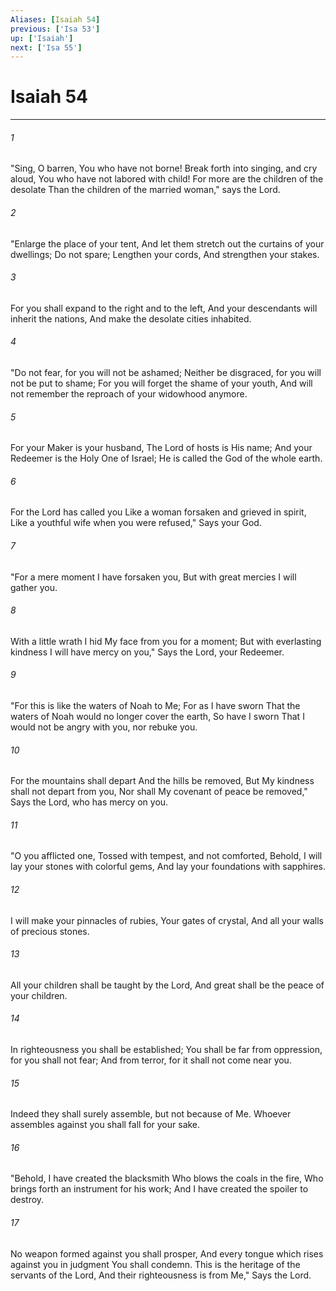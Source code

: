 ```yaml
---
Aliases: [Isaiah 54]
previous: ['Isa 53']
up: ['Isaiah']
next: ['Isa 55']
---
```

# Isaiah 54

***


###### 1 
"Sing, O barren, You who have not borne! Break forth into singing, and cry aloud, You who have not labored with child! For more are the children of the desolate Than the children of the married woman," says the Lord. 

###### 2 
"Enlarge the place of your tent, And let them stretch out the curtains of your dwellings; Do not spare; Lengthen your cords, And strengthen your stakes. 

###### 3 
For you shall expand to the right and to the left, And your descendants will inherit the nations, And make the desolate cities inhabited. 

###### 4 
"Do not fear, for you will not be ashamed; Neither be disgraced, for you will not be put to shame; For you will forget the shame of your youth, And will not remember the reproach of your widowhood anymore. 

###### 5 
For your Maker is your husband, The Lord of hosts is His name; And your Redeemer is the Holy One of Israel; He is called the God of the whole earth. 

###### 6 
For the Lord has called you Like a woman forsaken and grieved in spirit, Like a youthful wife when you were refused," Says your God. 

###### 7 
"For a mere moment I have forsaken you, But with great mercies I will gather you. 

###### 8 
With a little wrath I hid My face from you for a moment; But with everlasting kindness I will have mercy on you," Says the Lord, your Redeemer. 

###### 9 
"For this is like the waters of Noah to Me; For as I have sworn That the waters of Noah would no longer cover the earth, So have I sworn That I would not be angry with you, nor rebuke you. 

###### 10 
For the mountains shall depart And the hills be removed, But My kindness shall not depart from you, Nor shall My covenant of peace be removed," Says the Lord, who has mercy on you. 

###### 11 
"O you afflicted one, Tossed with tempest, and not comforted, Behold, I will lay your stones with colorful gems, And lay your foundations with sapphires. 

###### 12 
I will make your pinnacles of rubies, Your gates of crystal, And all your walls of precious stones. 

###### 13 
All your children shall be taught by the Lord, And great shall be the peace of your children. 

###### 14 
In righteousness you shall be established; You shall be far from oppression, for you shall not fear; And from terror, for it shall not come near you. 

###### 15 
Indeed they shall surely assemble, but not because of Me. Whoever assembles against you shall fall for your sake. 

###### 16 
"Behold, I have created the blacksmith Who blows the coals in the fire, Who brings forth an instrument for his work; And I have created the spoiler to destroy. 

###### 17 
No weapon formed against you shall prosper, And every tongue which rises against you in judgment You shall condemn. This is the heritage of the servants of the Lord, And their righteousness is from Me," Says the Lord.
